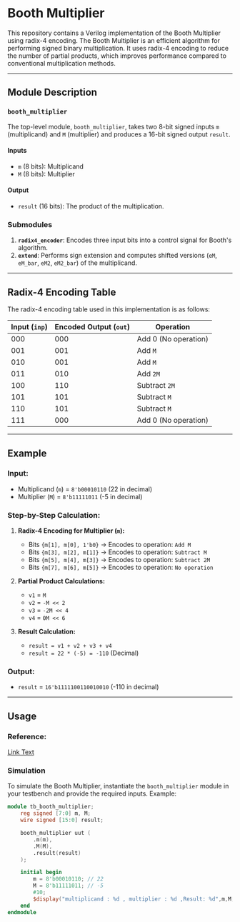 # Booth Multiplier

This repository contains a Verilog implementation of the Booth Multiplier using radix-4 encoding. The Booth Multiplier is an efficient algorithm for performing signed binary multiplication. It uses radix-4 encoding to reduce the number of partial products, which improves performance compared to conventional multiplication methods.

---

## **Module Description**

### **`booth_multiplier`**
The top-level module, `booth_multiplier`, takes two 8-bit signed inputs `m` (multiplicand) and `M` (multiplier) and produces a 16-bit signed output `result`.

#### **Inputs**
- `m` (8 bits): Multiplicand
- `M` (8 bits): Multiplier

#### **Output**
- `result` (16 bits): The product of the multiplication.

### **Submodules**
1. **`radix4_encoder`**: Encodes three input bits into a control signal for Booth's algorithm.
2. **`extend`**: Performs sign extension and computes shifted versions (`eM`, `eM_bar`, `eM2`, `eM2_bar`) of the multiplicand.

---

## **Radix-4 Encoding Table**

The radix-4 encoding table used in this implementation is as follows:

| **Input (`inp`)** | **Encoded Output (`out`)** | **Operation**      |
|--------------------|---------------------------|--------------------|
| 000                | 000                       | Add 0 (No operation) |
| 001                | 001                       | Add `M`            |
| 010                | 001                       | Add `M`            |
| 011                | 010                       | Add `2M`           |
| 100                | 110                       | Subtract `2M`      |
| 101                | 101                       | Subtract `M`       |
| 110                | 101                       | Subtract `M`       |
| 111                | 000                       | Add 0 (No operation) |

---

## **Example**

### Input:
- Multiplicand (`m`) = `8'b00010110` (22 in decimal)
- Multiplier (`M`) = `8'b11111011` (-5 in decimal)

### Step-by-Step Calculation:
1. **Radix-4 Encoding for Multiplier (`m`):**
   - Bits `{m[1], m[0], 1'b0}` → Encodes to operation: `Add M`
   - Bits `{m[3], m[2], m[1]}` → Encodes to operation: `Subtract M`
   - Bits `{m[5], m[4], m[3]}` → Encodes to operation: `Subtract 2M`
   - Bits `{m[7], m[6], m[5]}` → Encodes to operation: `No operation`

2. **Partial Product Calculations:**
   - `v1` = `M`
   - `v2` = `-M << 2`
   - `v3` = `-2M << 4`
   - `v4` = `0M << 6`

3. **Result Calculation:**
   - `result = v1 + v2 + v3 + v4`
   - `result = 22 * (-5) = -110` (Decimal)

### Output:
- `result` = `16'b1111100110010010` (-110 in decimal)

---

## **Usage**
### Reference:
[Link Text](https://www.ripublication.com/aeee/006_pp%20%20%20%20683-690.pdf "Booth multiplication")

### Simulation
To simulate the Booth Multiplier, instantiate the `booth_multiplier` module in your testbench and provide the required inputs. Example:

```verilog
module tb_booth_multiplier;
    reg signed [7:0] m, M;
    wire signed [15:0] result;

    booth_multiplier uut (
        .m(m),
        .M(M),
        .result(result)
    );

    initial begin
        m = 8'b00010110; // 22
        M = 8'b11111011; // -5
        #10;
        $display("multiplicand : %d , multiplier : %d ,Result: %d",m,M,result); // Expected: -110
    end
endmodule
